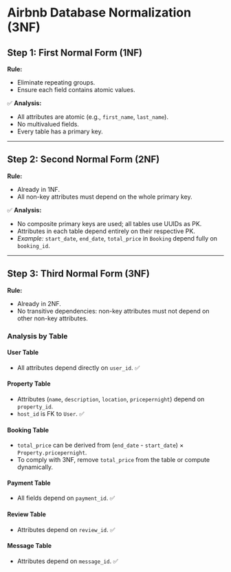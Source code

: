 # Airbnb Database Normalization (3NF)

## Step 1: First Normal Form (1NF)

**Rule:**
- Eliminate repeating groups.
- Ensure each field contains atomic values.

✅ **Analysis:**
- All attributes are atomic (e.g., `first_name`, `last_name`).
- No multivalued fields.
- Every table has a primary key.

---

## Step 2: Second Normal Form (2NF)

**Rule:**
- Already in 1NF.
- All non-key attributes must depend on the whole primary key.

✅ **Analysis:**
- No composite primary keys are used; all tables use UUIDs as PK.
- Attributes in each table depend entirely on their respective PK.
- *Example:* `start_date`, `end_date`, `total_price` in `Booking` depend fully on `booking_id`.

---

## Step 3: Third Normal Form (3NF)

**Rule:**
- Already in 2NF.
- No transitive dependencies: non-key attributes must not depend on other non-key attributes.

### Analysis by Table

#### User Table
- All attributes depend directly on `user_id`. ✅

#### Property Table
- Attributes (`name`, `description`, `location`, `pricepernight`) depend on `property_id`.
- `host_id` is FK to `User`. ✅

#### Booking Table
- `total_price` can be derived from (`end_date` - `start_date`) × `Property.pricepernight`.
- To comply with 3NF, remove `total_price` from the table or compute dynamically.

#### Payment Table
- All fields depend on `payment_id`. ✅

#### Review Table
- Attributes depend on `review_id`. ✅

#### Message Table
- Attributes depend on `message_id`. ✅
